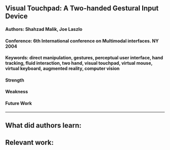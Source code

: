 ## Visual Touchpad: A Two-handed Gestural Input Device

#### Authors: Shahzad Malik, Joe Laszlo
#### Conference: 6th International conference on Multimodal interfaces. NY 2004
#### Keywords: direct manipulation, gestures, perceptual user interface, hand tracking, fluid interaction, two hand, visual touchpad, virtual mouse, virtual keyboard, augmented reality, computer vision

#### Strength
#### Weakness
#### Future Work
---
**What did authors learn:**
-
**Relevant work:**
-
